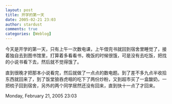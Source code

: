 ```yaml
---
layout: post
title: 开学的第一天
date: 2005-02-21 23:03
author: stardust
comments: true
categories: [Weblog]
---
```

今天是开学的第一天，只有上午一次数电课，上午借完书就回到宿舍里睡觉了，接着独自去到图书馆里，打算着多看看书，晚饭的时候很饿，可是没有去吃饭，把找的小说书看下去，然后就不觉得饿了。

直到很晚才把那本小说看完，然后就做了一点点的数电题。到了差不多九点半收拾东西就回来了，到了饭堂狼吞虎咽的吃下了两份炒粉，又到超市买了一盒酸奶，一把梳子回到宿舍，另外的两个同学居然还没有回来，直到快十一点了才回来。

Monday, February 21, 2005 23:03
